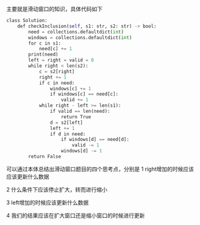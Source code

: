 主要就是滑动窗口的知识，具体代码如下

```python
class Solution:
    def checkInclusion(self, s1: str, s2: str) -> bool:
        need = collections.defaultdict(int)
        windows = collections.defaultdict(int)
        for c in s1: 
            need[c] += 1
        print(need)
        left = right = valid = 0
        while right < len(s2):
            c = s2[right]
            right += 1
            if c in need:
                windows[c] += 1
                if windows[c] == need[c]:
                    valid += 1
            while right - left >= len(s1):
                if valid == len(need):
                    return True
                d = s2[left]
                left += 1
                if d in need:
                    if windows[d] == need[d]:
                        valid -= 1
                    windows[d] -= 1
        return False
```
可以通过本体总结出滑动窗口题目的四个思考点，分别是
1 right增加的时候应该应该更新什么数据

2 什么条件下应该停止扩大，转而进行缩小

3 left增加的时候应该更新什么数据

4 我们的结果应该在扩大窗口还是缩小窗口的时候进行更新

